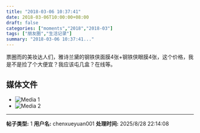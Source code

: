 ```yaml
---
title: "2018-03-06 10:37:41"
date: 2018-03-06T10:00:00+08:00
draft: false
categories: ["moments","2018","2018-03"]
tags: ["朋友圈","生活记录"]
summary: "2018-03-06 10:37:41..."
---
```


票圈而的美妆达人们，雅诗兰黛的钢铁侠面膜4张+钢铁侠眼膜4张，这个价格，我是不是捡了个大便宜？我应该屯几盒？在线等。

## 媒体文件

- ![Media 1](/Moments/photos/2018-03-06/201803061037410.jpg)
- ![Media 2](/Moments/photos/2018-03-06/201803061037411.jpg)

---

**帖子类型:** 1
**用户名:** chenxueyuan001
**处理时间:** 2025/8/28 22:14:08